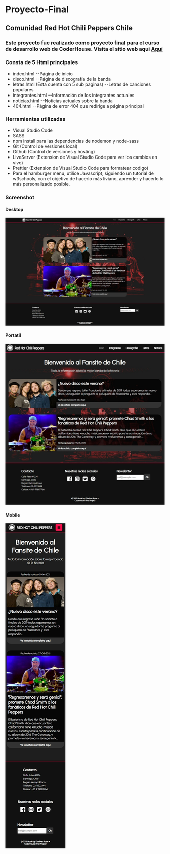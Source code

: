 # Proyecto-Final
## Comunidad Red Hot Chili Peppers Chile

### Este proyecto fue realizado como proyecto final para el curso de desarrollo web de CoderHouse. Visita el sitio web aqui [Aquí](https://istvian.github.io/Proyecto-Final/)

### Consta de 5 Html principales
- index.html --Página de inicio
- disco.html --Página de discografía de la banda
- letras.html (Esta cuenta con 5 sub paginas) --Letras de canciones populares
- integrantes.html --Información de los integrantes actuales
- noticias.html --Noticias actuales sobre la banda
- 404.html --Página de error 404 que redirige a página principal

### Herramientas utilizadas
- Visual Studio Code
- SASS
- npm install para las dependencias de nodemon y node-sass
- Git (Control de versiones local)
- Github (Control de versiones y hosting)
- LiveServer (Extension de Visual Studio Code para ver los cambios en vivo)
- Prettier (Extension de Visual Studio Code para formatear codigo)
- Para el hamburger menu, utilice Javascript, siguiendo un tutorial de w3schools, con el objetivo de hacerlo más liviano, aprender y hacerlo lo más personalizado posible.

### Screenshot

#### Desktop
![Página principal Desktop](https://raw.githubusercontent.com/istvian/Proyecto-Final/master/readme-content/index-desktop.jpeg)

#### Portatil
![Página principal Portatil](https://raw.githubusercontent.com/istvian/Proyecto-Final/master/readme-content/index-portatil.jpeg)

#### Mobile
![Página principal Mobile](https://raw.githubusercontent.com/istvian/Proyecto-Final/master/readme-content/index-mobile.jpeg)

